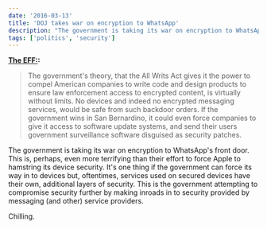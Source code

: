 ```yaml
---
date: '2016-03-13'
title: 'DOJ takes war on encryption to WhatsApp'
description: "The government is taking its war on encryption to WhatsApp's front door. This is, perhaps, even more terrifying than their effort to force Apple to hamstring its device security."
tags: ['politics', 'security']
---
```


**[The EFF:](https://www.eff.org/deeplinks/2016/03/next-front-new-crypto-wars-whatsapp):**

> The government's theory, that the All Writs Act gives it the power to compel American companies to write code and design products to ensure law enforcement access to encrypted content, is virtually without limits. No devices and indeed no encrypted messaging services, would be safe from such backdoor orders. If the government wins in San Bernardino, it could even force companies to give it access to software update systems, and send their users government surveillance software disguised as security patches.<!-- excerpt -->

The government is taking its war on encryption to WhatsApp's front door. This is, perhaps, even more terrifying than their effort to force Apple to hamstring its device security. It's one thing if the government can force its way in to devices but, oftentimes, services used on secured devices have their own, additional layers of security. This is the government attempting to compromise security further by making inroads in to security provided by messaging (and other) service providers.

Chilling.
